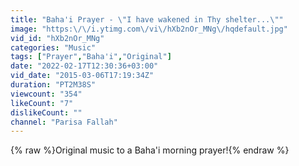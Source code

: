 ```yaml
---
title: "Baha'i Prayer - \"I have wakened in Thy shelter...\""
image: "https:\/\/i.ytimg.com\/vi\/hXb2nOr_MNg\/hqdefault.jpg"
vid_id: "hXb2nOr_MNg"
categories: "Music"
tags: ["Prayer","Baha'i","Original"]
date: "2022-02-17T12:30:36+03:00"
vid_date: "2015-03-06T17:19:34Z"
duration: "PT2M38S"
viewcount: "354"
likeCount: "7"
dislikeCount: ""
channel: "Parisa Fallah"
---
```

{% raw %}Original music to a Baha'i morning prayer!{% endraw %}

